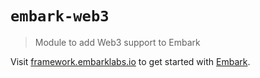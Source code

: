 # `embark-web3`

> Module to add Web3 support to Embark

Visit [framework.embarklabs.io](https://framework.embarklabs.io/) to get started with
[Embark](https://github.com/embarklabs/embark).
